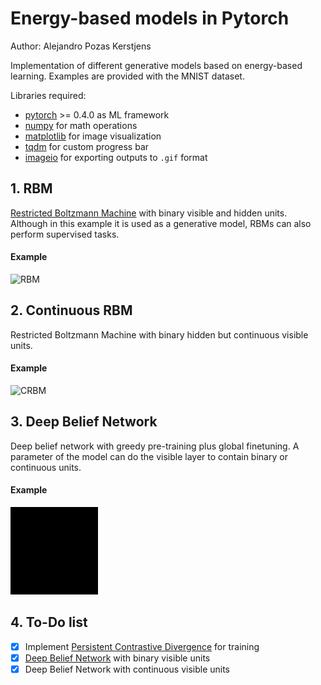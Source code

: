 # Energy-based models in Pytorch

Author: Alejandro Pozas Kerstjens

Implementation of different generative models based on energy-based learning. Examples are provided
with the MNIST dataset.

Libraries required:
- [pytorch](http://www.pytorch.org) >= 0.4.0 as ML framework
- [numpy](http://www.numpy.org/) for math operations
- [matplotlib](https://matplotlib.org/) for image visualization
- [tqdm](https://pypi.python.org/pypi/tqdm) for custom progress bar
- [imageio](http://imageio.github.io/) for exporting outputs to ``.gif`` format

## 1. RBM
[Restricted Boltzmann Machine](http://stanford.edu/~jlmcc/papers/PDP/Volume%201/Chap6_PDP86.pdf)
with binary visible and hidden units. Although in this example it is used as a generative model,
RBMs can also perform supervised tasks.
#### Example
![RBM](./RBM_sample.gif)

## 2. Continuous RBM
Restricted Boltzmann Machine with binary hidden but continuous visible units.
#### Example
![CRBM](./CRBM_sample.gif)

## 3. Deep Belief Network
Deep belief network with greedy pre-training plus global finetuning.
A parameter of the model can do the visible layer to contain binary or
continuous units.
#### Example
![DBN](./DBN_sample.gif)

## 4. To-Do list
- [x] Implement [Persistent Contrastive Divergence](http://www.cs.toronto.edu/~tijmen/pcd/pcd.pdf) for training
- [x] [Deep Belief Network](http://www.scholarpedia.org/article/Deep_belief_networks) with binary
visible units
- [x] Deep Belief Network with continuous visible units
